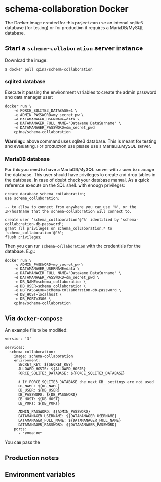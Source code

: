 # schema-collaboration Docker

The Docker image created for this project can use an internal sqlite3 database (for testing) or for production it requires a MariaDB/MySQL database.

## Start a `schema-collaboration` server instance
Download the image:
```
$ docker pull cpina/schema-collaboration
```

### sqlite3 database
Execute it passing the environment variables to create the admin password and data manager user:
```
docker run \
    -e FORCE_SQLITE3_DATABASE=1 \
    -e ADMIN_PASSWORD=my_secret_pw \
    -e DATAMANAGER_USERNAME=data \
    -e DATAMANAGER_FULL_NAME="DataName DataSurname" \
    -e DATAMANAGER_PASSWORD=dm_secret_pwd
    cpina/schema-collaboration
```

**Warning:**: above command uses sqlite3 database. This is meant for testing and evaluating. For production use please use a MariaDB/MySQL server.

### MariaDB database
For this you need to have a MariaDB/MySQL server with a user to manage the database. This user should have privileges to create and drop tables in the database. In case of doubt check your database manual. As a quick reference execute on the SQL shelL with enough privileges:
```
create database schema_collaboration;
use schema_collaboration;

-- to allow to connect from anywhere you can use '%', or the IP/hostname that the schema-collaboration will connect to.

create user 'schema_collaboration'@'%' identified by 'schema-collaboration-db-password';
grant all privileges on schema_collaboration.* to 'schema_collaboration'@'%';
flush privileges;
```

Then you can run `schema-collaboration` with the credentials for the database. E.g.:
```
docker run \
    -e ADMIN_PASSWORD=my_secret_pw \
    -e DATAMANAGER_USERNAME=data \
    -e DATAMANAGER_FULL_NAME="DataName DataSurname" \
    -e DATAMANAGER_PASSWORD=dm_secret_pwd \
    -e DB_NAME=schema_collaboration \
    -e DB_USER=schema_collaboration \
    -e DB_PASSWORD=schema-collaboration-db-password \
    -e DB_HOST=localhost \
    -e DB_PORT=3306 \
    cpina/schema-collaboration
``` 

## Via `docker-compose`
An example file to be modified:
```
version: '3'

services:
  schema-collaboration:
    image: schema-collaboration
    environment:
      SECRET_KEY: ${SECRET_KEY}
      ALLOWED_HOSTS: ${ALLOWED_HOSTS}
      FORCE_SQLITE3_DATABASE: ${FORCE_SQLITE3_DATABASE}

      # If FORCE_SQLITE3_DATABASE the next DB_ settings are not used
      DB_NAME: ${DB_NAME}
      DB_USER: ${DB_USER}
      DB_PASSWORD: ${DB_PASSWORD}
      DB_HOST: ${DB_HOST}
      DB_PORT: ${DB_PORT}

      ADMIN_PASSWORD: ${ADMIN_PASSWORD}
      DATAMANAGER_USERNAME: ${DATAMANAGER_USERNAME}
      DATAMANAGER_FULL_NAME: ${DATAMANAGER_FULL_NAME}
      DATAMANAGER_PASSWORD: ${DATAMANAGER_PASSWORD}
    ports:
      - "8000:80"
```

You can pass the 

## Production notes


## Environment variables
